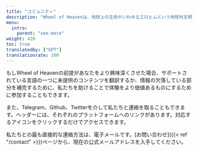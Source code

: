 ```yaml
---
title: "コミュニティ"
description: "Wheel of Heavenは、地球上の生命がいわゆるエロヒムという地球外文明によって知的に設計されたという仮説を探求する知識ベースです。"
menu:
  intro:
    parent: "see-more"
weight: 420
toc: true
translatedby: ["GPT"]
translationrate: 100
---
```


もしWheel of Heavenの前提があなたをより興味深くさせた場合、サポートされている言語の一つに未提供のコンテンツを翻訳するか、情報の欠落している部分を補完するために、私たちを助けることで体験をより価値あるものにするために参加することもできます。

また、Telegram、Github、Twitterを介して私たちと連絡を取ることもできます。ヘッダーには、それぞれのプラットフォームへのリンクがあります。対応するアイコンをクリックするだけでアクセスできます。

私たちとの最も直接的な連絡方法は、電子メールです。[お問い合わせ]({{< ref "/contact" >}})ページから、現在の公式メールアドレスを入手してください。
